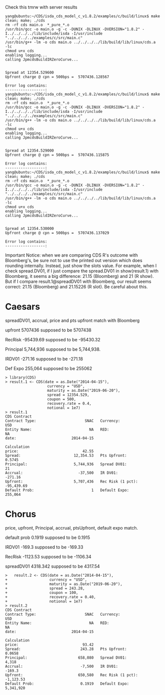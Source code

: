 Check this tmrw with server results
```
yang@ubuntu:~/CDS/isda_cds_model_c_v1.8.2/examples/c/build/linux$ make clean; make; ./cds
rm -rf cds main.o  *_pure_*.o
/usr/bin/gcc -o main.o -g -c -DUNIX -DLINUX -DVERSION="1.8.2" -I../../../../lib/include/isda -I/usr/include "../../../../examples/c/src/main.c"
/usr/bin/g++ -lm -o cds main.o ../../../../lib/build/lib/linux/cds.a  -lc
chmod u+x cds
enabling logging...
calling JpmcdsBuildIRZeroCurve...


Spread at 12354.529600
Upfront charge @ cpn = 500bps =  5707436.128567

Error log contains:
------------------:
yang@ubuntu:~/CDS/isda_cds_model_c_v1.8.2/examples/c/build/linux$ make clean; make; ./cds
rm -rf cds main.o  *_pure_*.o
/usr/bin/gcc -o main.o -g -c -DUNIX -DLINUX -DVERSION="1.8.2" -I../../../../lib/include/isda -I/usr/include "../../../../examples/c/src/main.c"
/usr/bin/g++ -lm -o cds main.o ../../../../lib/build/lib/linux/cds.a  -lc
chmod u+x cds
enabling logging...
calling JpmcdsBuildIRZeroCurve...


Spread at 12354.529000
Upfront charge @ cpn = 500bps =  5707436.115875

Error log contains:
------------------:
yang@ubuntu:~/CDS/isda_cds_model_c_v1.8.2/examples/c/build/linux$ make clean; make; ./cds
rm -rf cds main.o  *_pure_*.o
/usr/bin/gcc -o main.o -g -c -DUNIX -DLINUX -DVERSION="1.8.2" -I../../../../lib/include/isda -I/usr/include "../../../../examples/c/src/main.c"
/usr/bin/g++ -lm -o cds main.o ../../../../lib/build/lib/linux/cds.a  -lc
chmod u+x cds
enabling logging...
calling JpmcdsBuildIRZeroCurve...


Spread at 12354.530000
Upfront charge @ cpn = 500bps =  5707436.137029

Error log contains:
------------------:
```

Important Notice: 
when we are comparing CDS R's outcome with Bloomberg's, be sure not to use the printed out version which does rounding internally. Instead, just show the slots value. For example, when I check spread.DV01, if I just compare the spread.DV01 in show(result.1) with Bloomberg, it seems a big difference: 21.15 (Bloomberg) and 21 (R show). But if I compare result.1@spreadDV01 with Bloomberg, our result seems correct: 21.15 (Bloomberg) and 21.15226 (R slot). Be careful about this.


Caesars
========================================================
spreadDV01, accrual, price and pts upfront match with Bloomberg

upfront 5707436 supposed to be 5707438

RecRisk -95439.69 supposed to be -95430.32

Principal 5,744,936 supposed to be 5,744,938.

IRDV01 -271.16 supposed to be -271.18

Def Expo 255,064 supposed to be 255062

```{r}
> library(CDS)
> result.1 <- CDS(date = as.Date("2014-04-15"),
                   currency = "USD",
                   maturity = as.Date("2019-06-20"),                    
                   spread = 12354.529,
                   coupon = 500,
                   recovery.rate = 0.4,
                   notional = 1e7)
> result.1
CDS Contract 
Contract Type:                      SNAC   Currency:                         USD
Entity Name:                          NA   RED:                               NA
date:                         2014-04-15

Calculation 
price:                             42.55
Spread:                        12,354.53   Pts Upfront:                   0.5745
Principal:                     5,744,936   Spread DV01:                       21
Accrual:                         -37,500   IR DV01:                      -271.16
Upfront:                       5,707,436   Rec Risk (1 pct):          -95,439.69
Default Prob:                          1   Default Expo:                 255,064
```

Chorus
========================================================
price, upfront, Principal, accrual, ptsUpfront, default expo match.

default prob 0.1919 supposed to be 0.1915

IRDV01 -169.3 supposed to be -169.33

RecRisk -1123.53 supposed to be -1106.34

spreadDV01 4318.342 supposed to be 4317.54


```{r}
>   result.2 <- CDS(date = as.Date("2014-04-15"),
+                   currency = "USD",                    
+                   maturity = as.Date("2019-06-20"),                    
+                   spread = 243.28,
+                   coupon = 100,
+                   recovery.rate = 0.40,
+                   notional = 1e7)
> result.2
CDS Contract 
Contract Type:                      SNAC   Currency:                         USD
Entity Name:                          NA   RED:                               NA
date:                         2014-04-15

Calculation 
price:                             93.42
Spread:                           243.28   Pts Upfront:                   0.0658
Principal:                       658,080   Spread DV01:                    4,318
Accrual:                          -7,500   IR DV01:                       -169.3
Upfront:                         650,580   Rec Risk (1 pct):           -1,123.53
Default Prob:                     0.1919   Default Expo:               5,341,920
```
